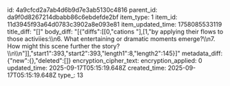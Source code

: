id: 4a9cfcd2a7ab4d6b9d7e3ab5130c4816
parent_id: da9f0d8267214dbabb86c6ebdefde2bf
item_type: 1
item_id: 11d3945f93a64d0783c3902a8e093e81
item_updated_time: 1758085533119
title_diff: "[]"
body_diff: "[{\"diffs\":[[0,\"cations \"],[1,\"by applying their flows to those activiies:\\\n6. What entertaining or dramatic moments emerge?\\\n7. How might this scene further the story?\\\n\\\n\"]],\"start1\":393,\"start2\":393,\"length1\":8,\"length2\":145}]"
metadata_diff: {"new":{},"deleted":[]}
encryption_cipher_text: 
encryption_applied: 0
updated_time: 2025-09-17T05:15:19.648Z
created_time: 2025-09-17T05:15:19.648Z
type_: 13